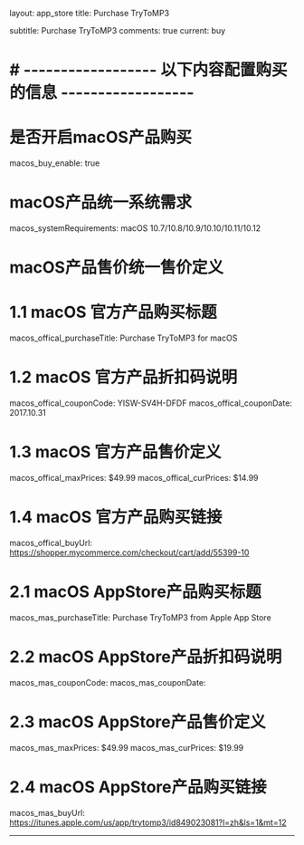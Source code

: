 layout: app_store
title: Purchase TryToMP3

subtitle: Purchase TryToMP3
comments: true
current: buy

# # ------------------ 以下内容配置购买的信息 ------------------

# 是否开启macOS产品购买
macos_buy_enable: true

# macOS产品统一系统需求
macos_systemRequirements: macOS 10.7/10.8/10.9/10.10/10.11/10.12

# macOS产品售价统一售价定义


# 1.1 macOS 官方产品购买标题
macos_offical_purchaseTitle: Purchase TryToMP3 for macOS

# 1.2 macOS 官方产品折扣码说明
macos_offical_couponCode: YISW-SV4H-DFDF
macos_offical_couponDate: 2017.10.31

# 1.3 macOS 官方产品售价定义
macos_offical_maxPrices: $49.99
macos_offical_curPrices: $14.99

# 1.4 macOS 官方产品购买链接
macos_offical_buyUrl: https://shopper.mycommerce.com/checkout/cart/add/55399-10

# 2.1 macOS AppStore产品购买标题
macos_mas_purchaseTitle: Purchase TryToMP3 from Apple App Store

# 2.2 macOS AppStore产品折扣码说明
macos_mas_couponCode: 
macos_mas_couponDate: 

# 2.3 macOS AppStore产品售价定义
macos_mas_maxPrices: $49.99
macos_mas_curPrices: $19.99

# 2.4 macOS AppStore产品购买链接
macos_mas_buyUrl: https://itunes.apple.com/us/app/trytomp3/id849023081?l=zh&ls=1&mt=12

---